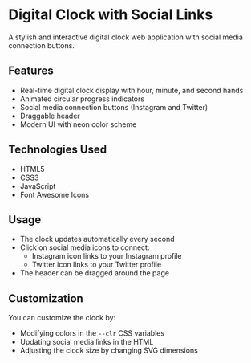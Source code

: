 # Digital Clock with Social Links

A stylish and interactive digital clock web application with social media connection buttons.

## Features

- Real-time digital clock display with hour, minute, and second hands
- Animated circular progress indicators
- Social media connection buttons (Instagram and Twitter)
- Draggable header
- Modern UI with neon color scheme

## Technologies Used

- HTML5
- CSS3
- JavaScript
- Font Awesome Icons

## Usage

- The clock updates automatically every second
- Click on social media icons to connect:
  - Instagram icon links to your Instagram profile
  - Twitter icon links to your Twitter profile
- The header can be dragged around the page


## Customization

You can customize the clock by:
- Modifying colors in the `--clr` CSS variables
- Updating social media links in the HTML
- Adjusting the clock size by changing SVG dimensions
